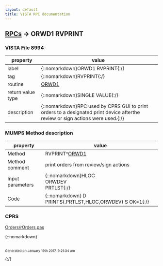 ```yaml
---
layout: default
title: VISTA RPC documentation
---
```




## [RPCs](TableOfContent.md) &#8594; ORWD1 RVPRINT 



### VISTA File 8994 


 property | value 
--- | --- 
 label | {::nomarkdown}ORWD1 RVPRINT{:/}
 tag | {::nomarkdown}RVPRINT{:/}
 routine | [ORWD1](http://code.osehra.org/dox/Routine_ORWD1_source.html)
 return value type | {::nomarkdown}SINGLE VALUE{:/}
 description | {::nomarkdown}RPC used by CPRS GUI to print orders to a designated print device afterthe review or sign actions were used.{:/}


### MUMPS Method description

 property | value 
 --- | --- 
 Method | RVPRINT^[ORWD1](http://code.osehra.org/dox/Routine_ORWD1_source.html)
 Method comment | print orders from review/sign actions
 Input parameters | {::nomarkdown}HLOC<br>ORWDEV<br>PRTLST{:/}
 Code | {::nomarkdown}  D PRINTS(.PRTLST,HLOC,ORWDEV) S OK=1{:/}


### CPRS

[Orders/rOrders.pas](https://github.com/OSEHRA/VistA/blob/master/Packages/Order%20Entry%20Results%20Reporting/CPRS/CPRS-Chart/Orders/rOrders.pas")

{::nomarkdown} <br/><br/><p style="font-size: 11px">Generated on January 19th 2017, 9:21:34 am</p>{:/}